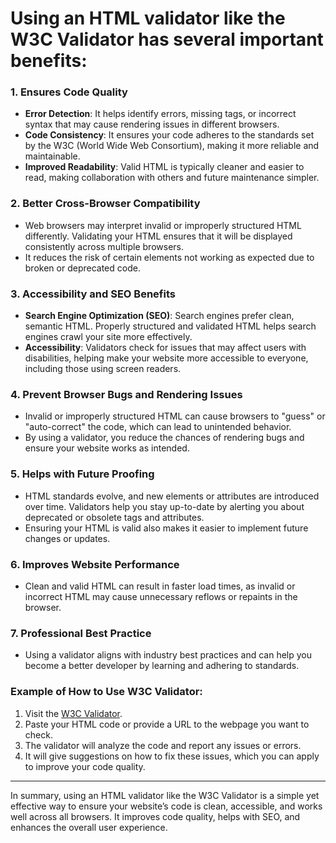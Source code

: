 # Using an HTML validator like the **W3C Validator** has several important benefits:

### 1. **Ensures Code Quality**
   - **Error Detection**: It helps identify errors, missing tags, or incorrect syntax that may cause rendering issues in different browsers.
   - **Code Consistency**: It ensures your code adheres to the standards set by the W3C (World Wide Web Consortium), making it more reliable and maintainable.
   - **Improved Readability**: Valid HTML is typically cleaner and easier to read, making collaboration with others and future maintenance simpler.

### 2. **Better Cross-Browser Compatibility**
   - Web browsers may interpret invalid or improperly structured HTML differently. Validating your HTML ensures that it will be displayed consistently across multiple browsers.
   - It reduces the risk of certain elements not working as expected due to broken or deprecated code.

### 3. **Accessibility and SEO Benefits**
   - **Search Engine Optimization (SEO)**: Search engines prefer clean, semantic HTML. Properly structured and validated HTML helps search engines crawl your site more effectively.
   - **Accessibility**: Validators check for issues that may affect users with disabilities, helping make your website more accessible to everyone, including those using screen readers.

### 4. **Prevent Browser Bugs and Rendering Issues**
   - Invalid or improperly structured HTML can cause browsers to "guess" or "auto-correct" the code, which can lead to unintended behavior.
   - By using a validator, you reduce the chances of rendering bugs and ensure your website works as intended.

### 5. **Helps with Future Proofing**
   - HTML standards evolve, and new elements or attributes are introduced over time. Validators help you stay up-to-date by alerting you about deprecated or obsolete tags and attributes.
   - Ensuring your HTML is valid also makes it easier to implement future changes or updates.

### 6. **Improves Website Performance**
   - Clean and valid HTML can result in faster load times, as invalid or incorrect HTML may cause unnecessary reflows or repaints in the browser.

### 7. **Professional Best Practice**
   - Using a validator aligns with industry best practices and can help you become a better developer by learning and adhering to standards.

### Example of How to Use W3C Validator:
1. Visit the [W3C Validator](https://validator.w3.org/).
2. Paste your HTML code or provide a URL to the webpage you want to check.
3. The validator will analyze the code and report any issues or errors.
4. It will give suggestions on how to fix these issues, which you can apply to improve your code quality.

---

In summary, using an HTML validator like the W3C Validator is a simple yet effective way to ensure your website’s code is clean, accessible, and works well across all browsers. It improves code quality, helps with SEO, and enhances the overall user experience.